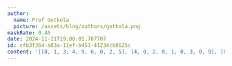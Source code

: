 ```yaml
---
author:
  name: Prof Gotkola
  picture: /assets/blog/authors/gotkola.png
maskRate: 0.46
date: 2024-11-21T19:00:01.787707
id: cfb3f364-a83a-11ef-b451-41234cb8625c
content: '[[8, 1, 3, 4, 9, 6, 0, 2, 5], [4, 0, 2, 0, 1, 0, 3, 0, 9], [0, 9, 0, 3, 0, 8, 0, 1, 0], [0, 4, 6, 0, 7, 0, 2, 9, 1], [1, 0, 9, 2, 0, 3, 5, 0, 0], [2, 7, 0, 9, 0, 0, 0, 4, 0], [7, 5, 4, 6, 0, 9, 0, 3, 2], [9, 0, 1, 7, 0, 0, 0, 6, 0], [0, 0, 0, 0, 0, 0, 9, 0, 0]]'
---
```

